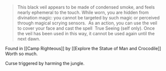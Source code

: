> This black veil appears to be made of condensed smoke, and feels nearly ephemeral to the touch. While worn, you are hidden from divination magic: you cannot be targeted by such magic or perceived through magical scrying sensors. 
> As an action, you can use the veil to cover your face and cast the spell  True Seeing (self only). Once the veil has been used in this way, it cannot be used again until the next dawn.

Found in [[Camp Righteous]] by [[Explore the Statue of Man and Crocodile]]
Worth so much.

Curse triggered by harming the jungle.
